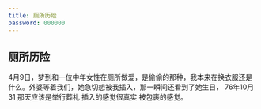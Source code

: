 ```yaml
---
title: 厕所历险
password: 000000
---
```


## 厕所历险

4月9日，梦到和一位中年女性在厕所做爱，是偷偷的那种，我本来在换衣服还是什么。外婆等着我们，她急切想被我插入，那一瞬间还看到了她生日， 76年10月31 那天应该是举行葬礼 插入的感觉很真实 被包裹的感觉。
